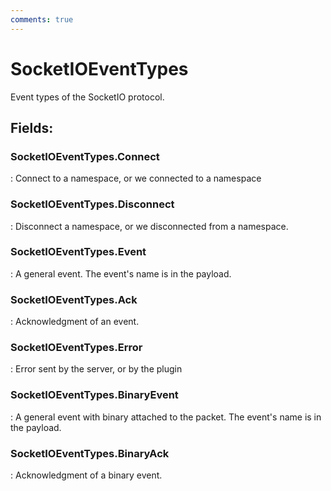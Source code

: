 ```yaml
---
comments: true
---
```

# SocketIOEventTypes

Event types of the SocketIO protocol. 

## **Fields**:
### **SocketIOEventTypes.Connect**
: Connect to a namespace, or we connected to a namespace 
### **SocketIOEventTypes.Disconnect**
: Disconnect a namespace, or we disconnected from a namespace. 
### **SocketIOEventTypes.Event**
: A general event. The event's name is in the payload. 
### **SocketIOEventTypes.Ack**
: Acknowledgment of an event. 
### **SocketIOEventTypes.Error**
: Error sent by the server, or by the plugin 
### **SocketIOEventTypes.BinaryEvent**
: A general event with binary attached to the packet. The event's name is in the payload. 
### **SocketIOEventTypes.BinaryAck**
: Acknowledgment of a binary event. 